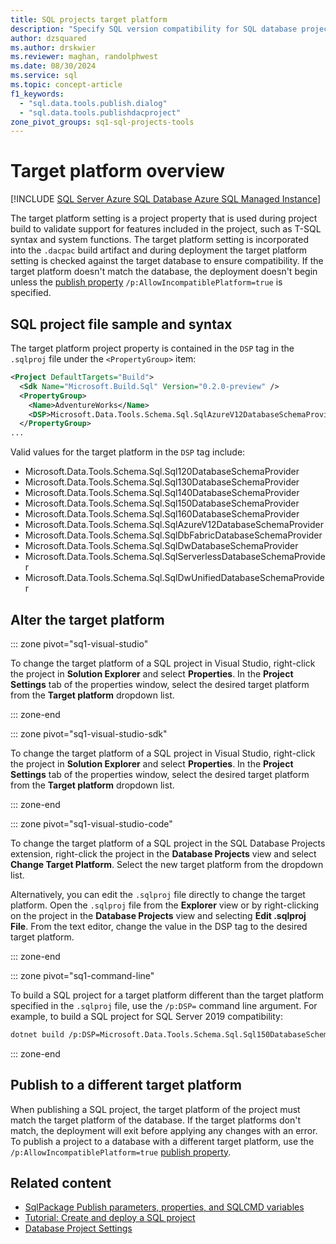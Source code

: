 ```yaml
---
title: SQL projects target platform
description: "Specify SQL version compatibility for SQL database projects."
author: dzsquared
ms.author: drskwier
ms.reviewer: maghan, randolphwest
ms.date: 08/30/2024
ms.service: sql
ms.topic: concept-article
f1_keywords:
  - "sql.data.tools.publish.dialog"
  - "sql.data.tools.publishdacproject"
zone_pivot_groups: sq1-sql-projects-tools
---
```


# Target platform overview

[!INCLUDE [SQL Server Azure SQL Database Azure SQL Managed Instance](../../../includes/applies-to-version/sql-asdb-asdbmi.md)]

The target platform setting is a project property that is used during project build to validate support for features included in the project, such as T-SQL syntax and system functions. The target platform setting is incorporated into the `.dacpac` build artifact and during deployment the target platform setting is checked against the target database to ensure compatibility. If the target platform doesn't match the database, the deployment doesn't begin unless the [publish property](../../sqlpackage/sqlpackage-publish.md#properties-specific-to-the-publish-action) `/p:AllowIncompatiblePlatform=true` is specified.

## SQL project file sample and syntax

The target platform project property is contained in the `DSP` tag in the `.sqlproj` file under the `<PropertyGroup>` item:

```xml
<Project DefaultTargets="Build">
  <Sdk Name="Microsoft.Build.Sql" Version="0.2.0-preview" />
  <PropertyGroup>
    <Name>AdventureWorks</Name>
    <DSP>Microsoft.Data.Tools.Schema.Sql.SqlAzureV12DatabaseSchemaProvider</DSP>
  </PropertyGroup>
...
```

Valid values for the target platform in the `DSP` tag include:

- Microsoft.Data.Tools.Schema.Sql.Sql120DatabaseSchemaProvider
- Microsoft.Data.Tools.Schema.Sql.Sql130DatabaseSchemaProvider
- Microsoft.Data.Tools.Schema.Sql.Sql140DatabaseSchemaProvider
- Microsoft.Data.Tools.Schema.Sql.Sql150DatabaseSchemaProvider
- Microsoft.Data.Tools.Schema.Sql.Sql160DatabaseSchemaProvider
- Microsoft.Data.Tools.Schema.Sql.SqlAzureV12DatabaseSchemaProvider
- Microsoft.Data.Tools.Schema.Sql.SqlDbFabricDatabaseSchemaProvider
- Microsoft.Data.Tools.Schema.Sql.SqlDwDatabaseSchemaProvider
- Microsoft.Data.Tools.Schema.Sql.SqlServerlessDatabaseSchemaProvider
- Microsoft.Data.Tools.Schema.Sql.SqlDwUnifiedDatabaseSchemaProvider

## Alter the target platform

::: zone pivot="sq1-visual-studio"

To change the target platform of a SQL project in Visual Studio, right-click the project in **Solution Explorer** and select **Properties**. In the **Project Settings** tab of the properties window, select the desired target platform from the **Target platform** dropdown list.

::: zone-end

::: zone pivot="sq1-visual-studio-sdk"

To change the target platform of a SQL project in Visual Studio, right-click the project in **Solution Explorer** and select **Properties**. In the **Project Settings** tab of the properties window, select the desired target platform from the **Target platform** dropdown list.

::: zone-end

::: zone pivot="sq1-visual-studio-code"

To change the target platform of a SQL project in the SQL Database Projects extension, right-click the project in the **Database Projects** view and select **Change Target Platform**. Select the new target platform from the dropdown list.

Alternatively, you can edit the `.sqlproj` file directly to change the target platform. Open the `.sqlproj` file from the **Explorer** view or by right-clicking on the project in the **Database Projects** view and selecting **Edit .sqlproj File**. From the text editor, change the value in the DSP tag to the desired target platform.

::: zone-end

::: zone pivot="sq1-command-line"

To build a SQL project for a target platform different than the target platform specified in the `.sqlproj` file, use the `/p:DSP=` command line argument. For example, to build a SQL project for SQL Server 2019 compatibility:

```bash
dotnet build /p:DSP=Microsoft.Data.Tools.Schema.Sql.Sql150DatabaseSchemaProvider
```

::: zone-end

## Publish to a different target platform

When publishing a SQL project, the target platform of the project must match the target platform of the database. If the target platforms don't match, the deployment will exit before applying any changes with an error. To publish a project to a database with a different target platform, use the `/p:AllowIncompatiblePlatform=true` [publish property](../../sqlpackage/sqlpackage-publish.md#properties-specific-to-the-publish-action).

## Related content

- [SqlPackage Publish parameters, properties, and SQLCMD variables](../../sqlpackage/sqlpackage-publish.md)
- [Tutorial: Create and deploy a SQL project](../tutorials/create-deploy-sql-project.md)
- [Database Project Settings](../../../ssdt/database-project-settings.md)
